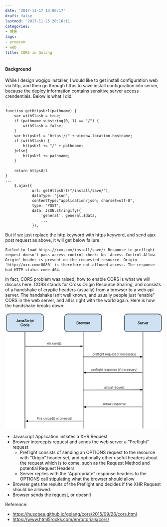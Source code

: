 ```yaml
---
date: '2017-11-17 13:06:17'
draft: false
lastmod: '2017-11-25 20:16:11'
categories:
- 博客
tags:
- program
- web
title: CORS in Golang
---
```


#### Background

While I design wxgigo installer, I would like to get install configuration web via http, and then go through https to save install configuration into server, because the deploy information contains sensitive server access crendentials. Below is what I did:
```
...
function getHttpsUrl(pathname) {
    var withSlash = true;
    if (pathname.substring(0, 1) == "/") {
        withSlash = false;
    }
    var httpsUrl = "https://" + window.location.hostname;
    if (withSlash) {
        httpsUrl += "/" + pathname;
    }else{
        httpsUrl += pathname;
    }

    return httpsUrl
}
...
    $.ajax({
            url: getHttpsUrl("/install/save/"),
            dataType: 'json',
            contentType:"application/json; charset=utf-8",
            type: 'POST',
            data: JSON.stringify({
                'general': general.$data,
                ...
            }),
```

But if we just replace the http keyword with https keyword, and send ajax post request as above, it will get below failure:

```
Failed to load https://xxx.com/install/save/: Response to preflight request doesn't pass access control check: No 'Access-Control-Allow-Origin' header is present on the requested resource. Origin 'http://xxx.com:8080' is therefore not allowed access. The response had HTTP status code 404.
```

In fact, CORS problem was raised, how to enable CORS is what we will discuss here. CORS stands for Cross Origin Resource Sharing, and consists of a handshake of cryptic headers (usually) from a browser to a web api server. The handshake isn’t well known, and usually people just “enable” CORS in the web server, and all is right with the world again. Here is how the handshake breaks down:

![CORS flow](./cors_flow.png)

- Javascript Application initiates a XHR Request
- Browser intercepts request and sends the web server a “Preflight” request
	- Preflight consists of sending an OPTIONS request to the resource with “Origin” header set, and optionally other useful headers about the request which is to come, such as the Request Method and potential Request Headers
	- Server replies with the “Appropriate” response headers to the OPTIONS call stipulating what the browser should allow
- Browser gets the results of the Preflight and decides if the XHR Request should be allowed.
- Browser sends the request, or doesn’t



Reference: 
- https://husobee.github.io/golang/cors/2015/09/26/cors.html
- https://www.html5rocks.com/en/tutorials/cors/